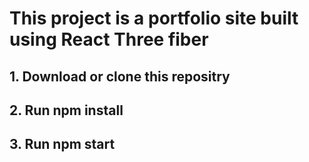 # This project is a portfolio site built using React Three fiber

## 1. Download or clone this repositry
## 2. Run npm install
## 3. Run npm start
